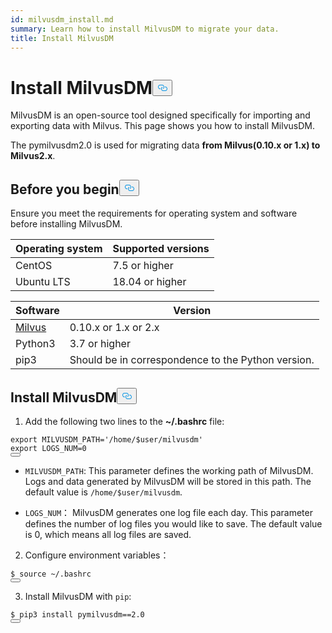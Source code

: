 ```yaml
---
id: milvusdm_install.md
summary: Learn how to install MilvusDM to migrate your data.
title: Install MilvusDM
---
```

<h1 id="Install-MilvusDM" class="common-anchor-header">Install MilvusDM<button data-href="#Install-MilvusDM" class="anchor-icon" translate="no">
      <svg translate="no"
        aria-hidden="true"
        focusable="false"
        height="20"
        version="1.1"
        viewBox="0 0 16 16"
        width="16"
      >
        <path
          fill="#0092E4"
          fill-rule="evenodd"
          d="M4 9h1v1H4c-1.5 0-3-1.69-3-3.5S2.55 3 4 3h4c1.45 0 3 1.69 3 3.5 0 1.41-.91 2.72-2 3.25V8.59c.58-.45 1-1.27 1-2.09C10 5.22 8.98 4 8 4H4c-.98 0-2 1.22-2 2.5S3 9 4 9zm9-3h-1v1h1c1 0 2 1.22 2 2.5S13.98 12 13 12H9c-.98 0-2-1.22-2-2.5 0-.83.42-1.64 1-2.09V6.25c-1.09.53-2 1.84-2 3.25C6 11.31 7.55 13 9 13h4c1.45 0 3-1.69 3-3.5S14.5 6 13 6z"
        ></path>
      </svg>
    </button></h1><p>MilvusDM is an open-source tool designed specifically for importing and exporting data with Milvus. This page shows you how to install MilvusDM.</p>
<div class="alert note">
  The pymilvusdm2.0 is used for migrating data <b>from Milvus(0.10.x or 1.x) to Milvus2.x</b>.
</div>
<h2 id="Before-you-begin" class="common-anchor-header">Before you begin<button data-href="#Before-you-begin" class="anchor-icon" translate="no">
      <svg translate="no"
        aria-hidden="true"
        focusable="false"
        height="20"
        version="1.1"
        viewBox="0 0 16 16"
        width="16"
      >
        <path
          fill="#0092E4"
          fill-rule="evenodd"
          d="M4 9h1v1H4c-1.5 0-3-1.69-3-3.5S2.55 3 4 3h4c1.45 0 3 1.69 3 3.5 0 1.41-.91 2.72-2 3.25V8.59c.58-.45 1-1.27 1-2.09C10 5.22 8.98 4 8 4H4c-.98 0-2 1.22-2 2.5S3 9 4 9zm9-3h-1v1h1c1 0 2 1.22 2 2.5S13.98 12 13 12H9c-.98 0-2-1.22-2-2.5 0-.83.42-1.64 1-2.09V6.25c-1.09.53-2 1.84-2 3.25C6 11.31 7.55 13 9 13h4c1.45 0 3-1.69 3-3.5S14.5 6 13 6z"
        ></path>
      </svg>
    </button></h2><p>Ensure you meet the requirements for operating system and software before installing MilvusDM.</p>
<table>
<thead>
<tr><th>Operating system</th><th>Supported versions</th></tr>
</thead>
<tbody>
<tr><td>CentOS</td><td>7.5 or higher</td></tr>
<tr><td>Ubuntu LTS</td><td>18.04 or higher</td></tr>
</tbody>
</table>
<table>
<thead>
<tr><th>Software</th><th>Version</th></tr>
</thead>
<tbody>
<tr><td><a href="https://milvus.io/">Milvus</a></td><td>0.10.x or 1.x or 2.x</td></tr>
<tr><td>Python3</td><td>3.7 or higher</td></tr>
<tr><td>pip3</td><td>Should be in correspondence to the Python version.</td></tr>
</tbody>
</table>
<h2 id="Install-MilvusDM" class="common-anchor-header">Install MilvusDM<button data-href="#Install-MilvusDM" class="anchor-icon" translate="no">
      <svg translate="no"
        aria-hidden="true"
        focusable="false"
        height="20"
        version="1.1"
        viewBox="0 0 16 16"
        width="16"
      >
        <path
          fill="#0092E4"
          fill-rule="evenodd"
          d="M4 9h1v1H4c-1.5 0-3-1.69-3-3.5S2.55 3 4 3h4c1.45 0 3 1.69 3 3.5 0 1.41-.91 2.72-2 3.25V8.59c.58-.45 1-1.27 1-2.09C10 5.22 8.98 4 8 4H4c-.98 0-2 1.22-2 2.5S3 9 4 9zm9-3h-1v1h1c1 0 2 1.22 2 2.5S13.98 12 13 12H9c-.98 0-2-1.22-2-2.5 0-.83.42-1.64 1-2.09V6.25c-1.09.53-2 1.84-2 3.25C6 11.31 7.55 13 9 13h4c1.45 0 3-1.69 3-3.5S14.5 6 13 6z"
        ></path>
      </svg>
    </button></h2><ol>
<li>Add the following two lines to the <strong>~/.bashrc</strong> file:</li>
</ol>
<pre><code translate="no" class="language-bash"><span class="hljs-keyword">export</span> <span class="hljs-variable constant_">MILVUSDM_PATH</span>=<span class="hljs-string">&#x27;/home/$user/milvusdm&#x27;</span>
<span class="hljs-keyword">export</span> <span class="hljs-variable constant_">LOGS_NUM</span>=<span class="hljs-number">0</span>
<button class="copy-code-btn"></button></code></pre>
<ul>
<li><p><code translate="no">MILVUSDM_PATH</code>: This parameter defines the working path of MilvusDM. Logs and data generated by MilvusDM will be stored in this path.  The default value is <code translate="no">/home/$user/milvusdm</code>.</p></li>
<li><p><code translate="no">LOGS_NUM</code>： MilvusDM generates one log file each day. This parameter defines the number of log files you would like to save. The default value is 0, which means all log files are saved.</p></li>
</ul>
<ol start="2">
<li>Configure environment variables：</li>
</ol>
<pre><code translate="no" class="language-shell">$ <span class="hljs-built_in">source</span> ~/.bashrc
<button class="copy-code-btn"></button></code></pre>
<ol start="3">
<li>Install MilvusDM with <code translate="no">pip</code>:</li>
</ol>
<pre><code translate="no" class="language-shell">$ pip3 install pymilvusdm==2.0
<button class="copy-code-btn"></button></code></pre>
